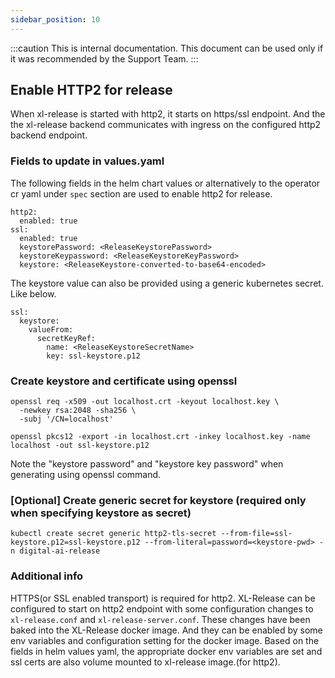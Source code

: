```yaml
---
sidebar_position: 10
---
```


:::caution
This is internal documentation. This document can be used only if it was recommended by the Support Team.
:::

## Enable HTTP2 for release

When xl-release is started with http2, it starts on https/ssl endpoint. And the the xl-release backend communicates with ingress on the configured http2 backend endpoint.

### Fields to update in values.yaml
The following fields in the helm chart values or alternatively to the operator cr yaml under `spec` section are used to enable http2 for release.

```
http2:
  enabled: true
ssl:
  enabled: true
  keystorePassword: <ReleaseKeystorePassword>
  keystoreKeypassword: <ReleaseKeystoreKeyPassword>
  keystore: <ReleaseKeystore-converted-to-base64-encoded>
```

The keystore value can also be provided using a generic kubernetes secret. Like below.
```
ssl:
  keystore:
    valueFrom:
      secretKeyRef:
        name: <ReleaseKeystoreSecretName>
        key: ssl-keystore.p12
```

### Create keystore and certificate using openssl
```
openssl req -x509 -out localhost.crt -keyout localhost.key \ 
  -newkey rsa:2048 -sha256 \
  -subj '/CN=localhost'

openssl pkcs12 -export -in localhost.crt -inkey localhost.key -name localhost -out ssl-keystore.p12 
```
Note the "keystore password" and "keystore key password" when generating using openssl command. 

### [Optional] Create generic secret for keystore (required only when specifying keystore as secret)

```
kubectl create secret generic http2-tls-secret --from-file=ssl-keystore.p12=ssl-keystore.p12 --from-literal=password=<keystore-pwd> -n digital-ai-release
```

### Additional info
HTTPS(or SSL enabled transport) is required for http2. XL-Release can be configured to start on http2 endpoint with some configuration changes to `xl-release.conf` and `xl-release-server.conf`. These changes have been baked into the XL-Release docker image. And they can be enabled by some env variables and configuration setting for the docker image. Based on the fields in helm values yaml, the appropriate docker env variables are set and ssl certs are also volume mounted to xl-release image.(for http2).
